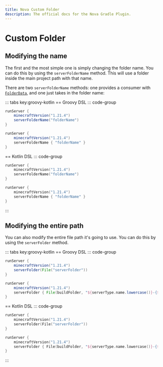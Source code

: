 ```yaml
---
title: Nova Custom Folder
description: The official docs for the Nova Gradle Plugin.
---
```


# Custom Folder

## Modifying the name

The first and the most simple one is simply changing the folder name. You can do this by using the `serverFolderName` method. This will use a folder inside the main project path with that name.

There are two `serverFolderName` methods: one provides a consumer with [`FolderData`](https://github.com/UndefinedCreations/Nova/blob/5ca5564a064c0256e5d328b0c59e957e5cff87c8/plugin/nova/src/main/kotlin/com/undefinedcreations/nova/AbstractServer.kt#L141), and one just takes in the folder name:

::: tabs key:groovy-kotlin
== Groovy DSL
::: code-group
``` Groovy [Parameter]
runServer {
    minecraftVersion("1.21.4")
    serverFolderName("folderName")
}
```
``` Groovy [Consumer]
runServer {
    minecraftVersion("1.21.4")
    serverFolderName { "folderName" }
}
```
== Kotlin DSL
::: code-group
``` Kotlin [Parameter]
runServer {
    minecraftVersion("1.21.4")
    serverFolderName("folderName")
}
```
``` Kotlin [Consumer]
runServer {
    minecraftVersion("1.21.4")
    serverFolderName { "folderName" }
}
```
:::

## Modifying the entire path

You can also modify the entire file path it's going to use. You can do this by using the `serverFolder` method.

::: tabs key:groovy-kotlin
== Groovy DSL
::: code-group
``` Groovy [Parameter]
runServer {
    minecraftVersion("1.21.4")
    serverFolder(File("serverFolder"))
}
```
``` Groovy [Consumer]
runServer {
    minecraftVersion("1.21.4")
    serverFolder { File(buildFolder, "${serverType.name.lowercase()}-{${minecraftVersion}}") }
}
```
== Kotlin DSL
::: code-group
``` Kotlin [Parameter]
runServer {
    minecraftVersion("1.21.4")
    serverFolder(File("serverFolder"))
}
```
``` Kotlin [Consumer]
runServer {
    minecraftVersion("1.21.4")
    serverFolder { File(buildFolder, "${serverType.name.lowercase()}-{${minecraftVersion}}") }
}
```
:::